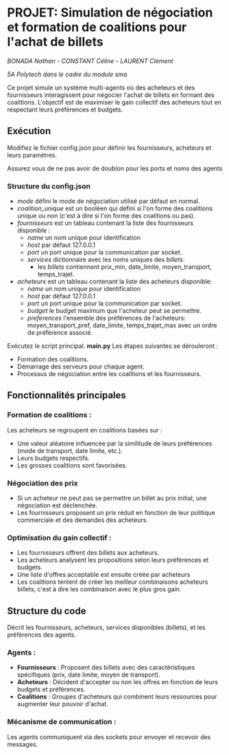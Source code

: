 # PROJET: Simulation de négociation et formation de coalitions pour l'achat de billets

*BONADA Nathan - CONSTANT Céline - LAURENT Clément*

*5A Polytech dans le cadre du module sma*

Ce projet simule un système multi-agents où des acheteurs et des fournisseurs interagissent pour négocier l'achat de billets en formant des coalitions. L'objectif est de maximiser le gain collectif des acheteurs tout en respectant leurs préférences et budgets.

## Exécution

Modifiez le fichier config.json pour définir les fournisseurs, acheteurs et leurs paramètres.

Assurez vous de ne pas avoir de doublon pour les ports et noms des agents

### Structure du config.json
- *mode* défini le mode de négociation utilisé par défaut en normal.
- *coalition_unique* est un booléen qui défini si l'on forme des coalitions unique ou non (c'est à dire si l'on forme des coalitions ou pas).
- *fournisseurs* est un tableau contenant la liste des fournisseurs disponible :
    - *name* un nom unique pour identification
    - *host* par défaut 127.0.0.1
    - *port* un port unique pour la communication par socket.
    - *services* dictionnaire avec les noms uniques des *billets*.
        - les *billets* contiennent prix_min, date_limite, moyen_transport, temps_trajet.
- *acheteurs* est un tableau contenant la liste des acheteurs disponible:
    - *name* un nom unique pour identification
    - *host* par défaut 127.0.0.1
    - *port* un port unique pour la communication par socket.
    - *budget* le budget maximum que l'acheteur peut se permettre.
    - *preferences* l'ensemble des préférences de l'acheteurs: moyen_transport_pref, date_limite, temps_trajet_max avec un ordre de préférence associé.


Exécutez le script principal. **main.py** Les étapes suivantes se dérouleront :
- Formation des coalitions.
- Démarrage des serveurs pour chaque agent.
- Processus de négociation entre les coalitions et les fournisseurs.

## Fonctionnalités principales

### Formation de coalitions :

Les acheteurs se regroupent en coalitions basées sur :
- Une valeur aléatoire influencée par la similitude de leurs préférences (mode de transport, date limite, etc.).
- Leurs budgets respectifs.
- Les grosses coalitions sont favorisées.

### Négociation des prix
- Si un acheteur ne peut pas se permettre un billet au prix initial, une négociation est déclenchée.
- Les fournisseurs proposent un prix réduit en fonction de leur politique commerciale et des demandes des acheteurs.

### Optimisation du gain collectif :
- Les fournisseurs offrent des billets aux acheteurs.
- Les acheteurs analysent les propositions selon leurs préférences et budgets.
- Une liste d'offres acceptable est ensuite créée par acheteurs
- Les coalitions tentent de créer les meilleur combinaisons acheteurs billets, c'est à dire les combinaison avec le plus gros gain.

## Structure du code
Décrit les fournisseurs, acheteurs, services disponibles (billets), et les préférences des agents.

### Agents :

- **Fournisseurs** : Proposent des billets avec des caractéristiques spécifiques (prix, date limite, moyen de transport).
- **Acheteurs** : Décident d'accepter ou non les offres en fonction de leurs budgets et préférences.
- **Coalitions** : Groupes d'acheteurs qui combinent leurs ressources pour augmenter leur pouvoir d'achat.

### Mécanisme de communication :

Les agents communiquent via des sockets pour envoyer et recevoir des messages.